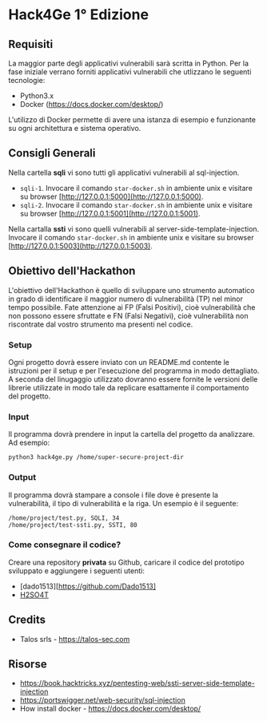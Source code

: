 # Hack4Ge 1° Edizione

## Requisiti

La maggior parte degli applicativi vulnerabili sarà scritta in Python. 
Per la fase iniziale verrano forniti applicativi vulnerabili che utlizzano le seguenti tecnologie:

- Python3.x 
- Docker (https://docs.docker.com/desktop/)


L'utilizzo di Docker permette di avere una istanza di esempio e funzionante su ogni architettura e sistema operativo. 

## Consigli Generali

Nella cartella **sqli** vi sono tutti gli applicativi vulnerabili al sql-injection. 
- `sqli-1`. Invocare il comando `star-docker.sh` in ambiente unix e visitare su browser [http://127.0.0.1:5000](http://127.0.0.1:5000).
- `sqli-2`. Invocare il comando `star-docker.sh` in ambiente unix e visitare su browser [http://127.0.0.1:5001](http://127.0.0.1:5001).

Nella cartalla **ssti** vi sono quelli vulnerabili al server-side-template-injection. Invocare il comando `star-docker.sh` in ambiente unix e visitare su browser [http://127.0.0.1:5003](http://127.0.0.1:5003).



## Obiettivo dell'Hackathon

L'obiettivo dell'Hackathon è quello di sviluppare uno strumento automatico in grado di identificare il maggior numero di vulnerabilità (TP) nel minor tempo possibile.
Fate attenzione ai FP (Falsi Positivi), cioè vulnerabilità che non possono essere sfruttate e FN (Falsi Negativi), cioè vulnerabilità non riscontrate dal vostro strumento ma presenti nel codice.


### Setup
Ogni progetto dovrà essere inviato con un README.md contente le istruzioni per il setup e per l'esecuzione del programma in modo dettagliato.
A seconda del linugaggio utilizzato dovranno essere fornite le versioni delle librerie utilizzate in modo tale da replicare esattamente il comportamento del progetto.

### Input

Il programma dovrà prendere in input la cartella del progetto da analizzare. Ad esempio:
```
python3 hack4ge.py /home/super-secure-project-dir
```


### Output
Il programma dovrà stampare a console i file dove è presente la vulnerabilità, il tipo di vulnerabilità e la riga. Un esempio è il seguente:

```
/home/project/test.py, SQLI, 34
/home/project/test-ssti.py, SSTI, 80
```

### Come consegnare il codice?

Creare una repository **privata** su Github, caricare il codice del prototipo sviluppato e aggiungere i seguenti utenti:
- [dado1513][https://github.com/Dado1513]
- [H2SO4T](https://github.com/Dado1513)

## Credits

- Talos srls - https://talos-sec.com

 

## Risorse
- https://book.hacktricks.xyz/pentesting-web/ssti-server-side-template-injection
- https://portswigger.net/web-security/sql-injection
- How install docker - https://docs.docker.com/desktop/
